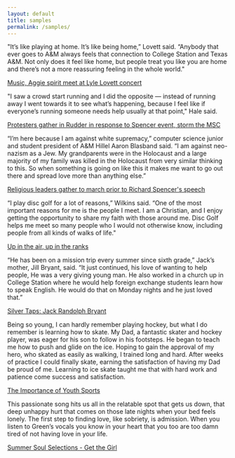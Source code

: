 ```yaml
---
layout: default
title: samples
permalink: /samples/
---
```


"It’s like playing at home. It’s like being home,” Lovett said. “Anybody that ever goes to A&amp;M always feels that connection to College Station and Texas A&amp;M. Not only does it feel like home, but people treat you like you are home and there’s not a more reassuring feeling in the whole world." 

[Music, Aggie spirit meet at Lyle Lovett concert](http://www.thebatt.com/life-arts/music-aggie-spirit-meet-at-lyle-lovett-concert/article_b96e6a92-6d67-11e6-a4e8-6350d1435cda.html)


"I saw a crowd start running and I did the opposite — instead of running away I went towards it to see what’s happening, because I feel like if everyone’s running someone needs help usually at that point," Hale said.

[Protesters gather in Rudder in response to Spencer event, storm the MSC](http://www.thebatt.com/news/protesters-gather-in-rudder-in-response-to-spencer-event-storm/article_8f748190-bc27-11e6-8a3e-6f7e9709f4d4.html)


“I’m here because I am against white supremacy,” computer science junior and student president of A&amp;M Hillel Aaron Blasband said. “I am against neo-nazism as a Jew. My grandparents were in the Holocaust and a large majority of my family was killed in the Holocaust from very similar thinking to this. So when something is going on like this it makes me want to go out there and spread love more than anything else.”

[Religious leaders gather to march prior to Richard Spencer's speech](http://www.thebatt.com/news/religious-leaders-gather-to-march-prior-to-richard-spencer-s/article_8fb62f82-bc13-11e6-b39d-5bfd2b034cfc.html)


“I play disc golf for a lot of reasons,” Wilkins said. “One of the most important reasons for me is the people I meet. I am a Christian, and I enjoy getting the opportunity to share my faith with those around me. Disc Golf helps me meet so many people who I would not otherwise know, including people from all kinds of walks of life."

[Up in the air, up in the ranks](http://www.thebatt.com/life-arts/up-in-the-air-up-in-the-ranks/article_4b6a6c4c-7e12-11e6-8f94-33844ec24fbd.html)


“He has been on a mission trip every summer since sixth grade,” Jack’s mother, Jill Bryant, said.  “It just continued, his love of wanting to help people, He was a very giving young man. He also worked in a church up in College Station where he would help foreign exchange students learn how to speak English. He would do that on Monday nights and he just loved that.”

[Silver Taps: Jack Randolph Bryant](http://www.thebatt.com/traditions/silver-taps-jack-randolph-bryant/article_785bbeb4-73ee-11e6-8c1b-97fdd8ec6fc4.html)


Being so young, I can hardly remember playing hockey, but what I do remember is learning how to skate. My Dad, a fantastic skater and hockey player, was eager for his son to follow in his footsteps. He began to teach me how to push and glide on the ice. Hoping to gain the approval of my hero, who skated as easily as walking, I trained long and hard. After weeks of practice I could finally skate, earning the satisfaction of having my Dad be proud of me. Learning to ice skate taught me that with hard work and patience come success and satisfaction.

[The Importance of Youth Sports](http://brightskypress.com/the-importance-of-youth-sports/)


This passionate song hits us all in the relatable spot that gets us down, that deep unhappy hurt that comes on those late nights when your bed feels lonely. The first step to finding love, like sobriety, is admission. When you listen to Green’s vocals you know in your heart that you too are too damn tired of not having love in your life.

[Summer Soul Selections - Get the Girl](https://theeckleblog.com/2016/05/25/summer-soul-selections-get-the-girl/)
